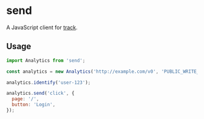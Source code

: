 # send

A JavaScript client for [track](https://github.com/mathspace/track).

## Usage

```js
import Analytics from 'send';

const analytics = new Analytics('http://example.com/v0', 'PUBLIC_WRITE_KEY');

analytics.identify('user-123');

analytics.send('click', {
  page: '/',
  button: 'Login',
});
```
